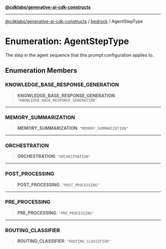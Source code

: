 [**@cdklabs/generative-ai-cdk-constructs**](../../../README.md)

***

[@cdklabs/generative-ai-cdk-constructs](../../../README.md) / [bedrock](../README.md) / AgentStepType

# Enumeration: AgentStepType

The step in the agent sequence that this prompt configuration applies to.

## Enumeration Members

### KNOWLEDGE\_BASE\_RESPONSE\_GENERATION

> **KNOWLEDGE\_BASE\_RESPONSE\_GENERATION**: `"KNOWLEDGE_BASE_RESPONSE_GENERATION"`

***

### MEMORY\_SUMMARIZATION

> **MEMORY\_SUMMARIZATION**: `"MEMORY_SUMMARIZATION"`

***

### ORCHESTRATION

> **ORCHESTRATION**: `"ORCHESTRATION"`

***

### POST\_PROCESSING

> **POST\_PROCESSING**: `"POST_PROCESSING"`

***

### PRE\_PROCESSING

> **PRE\_PROCESSING**: `"PRE_PROCESSING"`

***

### ROUTING\_CLASSIFIER

> **ROUTING\_CLASSIFIER**: `"ROUTING_CLASSIFIER"`
